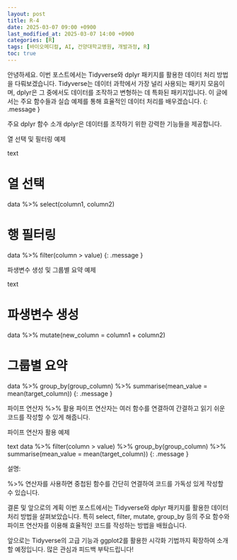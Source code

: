 ```yaml
---
layout: post
title: R-4
date: 2025-03-07 09:00 +0900
last_modified_at: 2025-03-07 14:00 +0900
categories: [R]
tags: [바이오메디컬, AI, 건양대학교병원, 개발과정, R]
toc: true
---
```


안녕하세요. 이번 포스트에서는 Tidyverse와 dplyr 패키지를 활용한 데이터 처리 방법을 다뤄보겠습니다. Tidyverse는 데이터 과학에서 가장 널리 사용되는 패키지 모음이며, dplyr은 그 중에서도 데이터를 조작하고 변형하는 데 특화된 패키지입니다. 이 글에서는 주요 함수들과 실습 예제를 통해 효율적인 데이터 처리를 배우겠습니다.
{: .message }

주요 dplyr 함수 소개
dplyr은 데이터를 조작하기 위한 강력한 기능들을 제공합니다.

열 선택 및 필터링 예제

text
# 열 선택
data %>% select(column1, column2)

# 행 필터링
data %>% filter(column > value)
{: .message }

파생변수 생성 및 그룹별 요약 예제

text
# 파생변수 생성
data %>% mutate(new_column = column1 + column2)

# 그룹별 요약
data %>%
  group_by(group_column) %>%
  summarise(mean_value = mean(target_column))
{: .message }

파이프 연산자 %>% 활용
파이프 연산자는 여러 함수를 연결하여 간결하고 읽기 쉬운 코드를 작성할 수 있게 해줍니다.

파이프 연산자 활용 예제

text
data %>%
  filter(column > value) %>%
  group_by(group_column) %>%
  summarise(mean_value = mean(target_column))
{: .message }

설명:

%>% 연산자를 사용하면 중첩된 함수를 간단히 연결하여 코드를 가독성 있게 작성할 수 있습니다.

결론 및 앞으로의 계획
이번 포스트에서는 Tidyverse와 dplyr 패키지를 활용한 데이터 처리 방법을 살펴보았습니다. 특히 select, filter, mutate, group_by 등의 주요 함수와 파이프 연산자를 이용해 효율적인 코드를 작성하는 방법을 배웠습니다.

앞으로는 Tidyverse의 고급 기능과 ggplot2를 활용한 시각화 기법까지 확장하여 소개할 예정입니다. 많은 관심과 피드백 부탁드립니다!